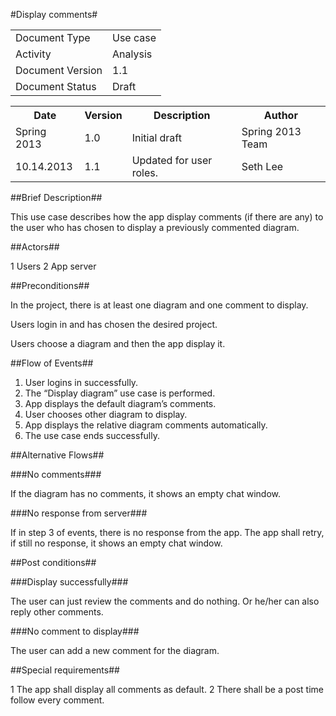 #Display comments#

<TABLE>
<TR><TD>Document Type</TD><TD>Use case</TD></TR>
<TR><TD>Activity</TD><TD>Analysis</TD></TR>
<TR><TD>Document Version</TD><TD>1.1</TD></TR>
<TR><TD>Document Status</TD><TD>Draft</TD></TR>
</TABLE>

<TABLE>
<TR><TH>Date</TH><TH>Version</TH><TH>Description</TH><TH>Author</TH></TR>
<TR><TD>Spring 2013</TD><TD>1.0</TD><TD>Initial draft</TD><TD>Spring 2013 Team</TD></TR>
<TR><TD>10.14.2013</TD><TD>1.1</TD><TD>Updated for user roles.</TD><TD>Seth Lee</TD></TR>
</TABLE>

##Brief Description##

This use case describes how the app display comments (if there are any) to the user
who has chosen to display a previously commented diagram.

##Actors##

1 Users
2 App server

##Preconditions##

In the project, there is at least one diagram and one comment to display.

Users login in and has chosen the desired project.

Users choose a diagram and then the app display it.

##Flow of Events##

1) User logins in successfully.
2) The “Display diagram” use case is performed.
3) App displays the default diagram’s comments.
4) User chooses other diagram to display.
5) App displays the relative diagram comments automatically.
6) The use case ends successfully.

##Alternative Flows##

###No comments###

If the diagram has no comments, it shows an empty chat window.

###No response from server###

If in step 3 of events, there is no response from the app. The app shall
retry, if still no response, it shows an empty chat window.

##Post conditions##

###Display successfully###

The user can just review the comments and do nothing. Or he/her can also
reply other comments.

###No comment to display###

The user can add a new comment for the diagram.

##Special requirements##

1 The app shall display all comments as default.
2 There shall be a post time follow every comment.